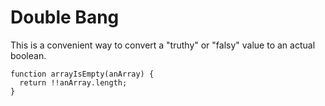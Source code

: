 # Double Bang

This is a convenient way to convert a "truthy" or "falsy" value to an actual boolean.

```JS
function arrayIsEmpty(anArray) {
  return !!anArray.length;
}
```
